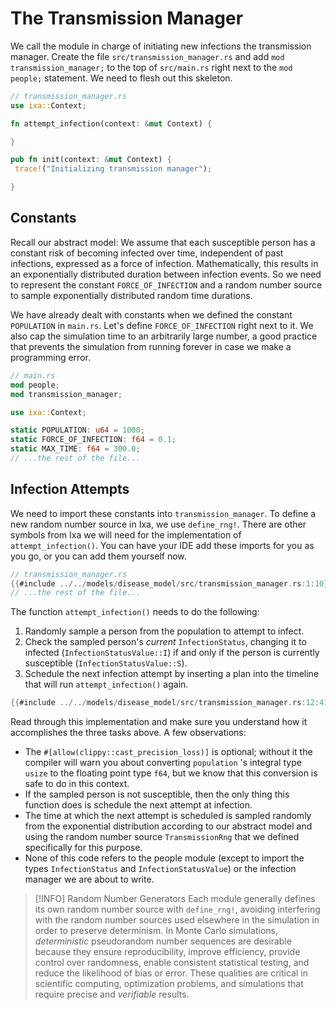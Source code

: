 # The Transmission Manager

We call the module in charge of initiating new infections the transmission manager. Create the file `src/transmission_manager.rs` and add `mod transmission_manager;` to the top of `src/main.rs` right next to the  `mod people;` statement. We need to flesh out this skeleton.

```rust
// transmission_manager.rs
use ixa::Context;

fn attempt_infection(context: &mut Context) {

}

pub fn init(context: &mut Context) {
 trace!("Initializing transmission manager");

}
```

## Constants

Recall our abstract model: We assume that each susceptible person has a constant risk of becoming infected over time, independent of past infections, expressed as a force of infection. Mathematically, this results in an exponentially distributed duration between infection events. So we need to represent the constant `FORCE_OF_INFECTION` and a random number source to sample exponentially distributed random time durations.

We have already dealt with constants when we defined the constant `POPULATION` in `main.rs`.  Let's define `FORCE_OF_INFECTION` right next to it. We also cap the simulation time to an arbitrarily large number, a good practice that prevents the simulation from running forever in case we make a programming error.

```rust
// main.rs
mod people;
mod transmission_manager;

use ixa::Context;

static POPULATION: u64 = 1000;
static FORCE_OF_INFECTION: f64 = 0.1;
static MAX_TIME: f64 = 300.0;
// ...the rest of the file...
```

## Infection Attempts

We need to import these constants into `transmission_manager`. To define a new random number source in Ixa, we use `define_rng!`.  There are other symbols from Ixa we will need for the implementation of `attempt_infection()`. You can have your IDE add these imports for you as you go, or you can add them yourself now.

```rust
// transmission_manager.rs
{{#include ../../models/disease_model/src/transmission_manager.rs:1:10}}
// ...the rest of the file...
```

The function `attempt_infection()` needs to do the following:

1. Randomly sample a person from the population to attempt to infect.
2. Check the sampled person's *current* `InfectionStatus`, changing it to infected (`InfectionStatusValue::I`) if and only if the person is currently susceptible (`InfectionStatusValue::S`).
3. Schedule the next infection attempt by inserting a plan into the timeline that will run `attempt_infection()` again.

```rust
{{#include ../../models/disease_model/src/transmission_manager.rs:12:41}}
```

Read through this implementation and make sure you understand how it accomplishes the three tasks above. A few observations:

- The `#[allow(clippy::cast_precision_loss)]` is optional; without it the compiler will warn you about converting `population` 's integral type `usize` to the floating point type `f64`, but we know that this conversion is safe to do in this context.
- If the sampled person is not susceptible, then the only thing this function does is schedule the next attempt at infection.
- The time at which the next attempt is scheduled is sampled randomly from the exponential distribution according to our abstract model and using the random number source `TransmissionRng` that we defined specifically for this purpose.
- None of this code refers to the people module (except to import the types `InfectionStatus` and `InfectionStatusValue`) or the infection manager we are about to write.

> [!INFO] Random Number Generators
> Each module generally defines its own random number source with `define_rng!`, avoiding interfering with the random number sources used elsewhere in the simulation in order to preserve determinism. In Monte Carlo simulations, *deterministic* pseudorandom number sequences are desirable because they ensure reproducibility, improve efficiency, provide control over randomness, enable consistent statistical testing, and reduce the likelihood of bias or error. These qualities are critical in scientific computing, optimization problems, and simulations that require precise and *verifiable* results.
